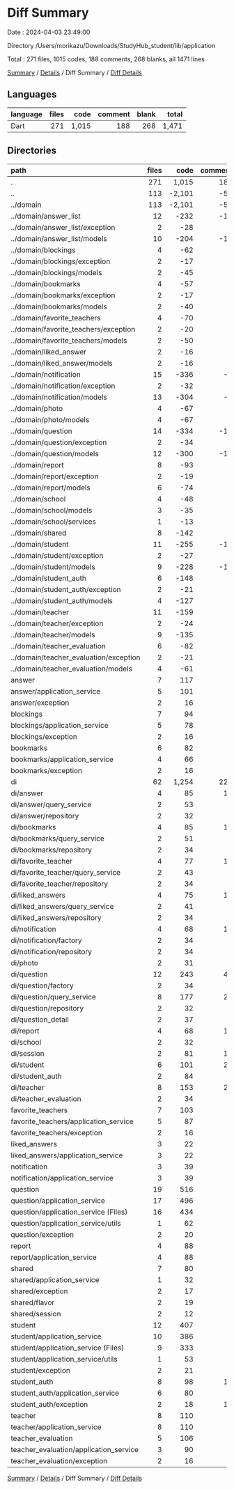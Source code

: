 # Diff Summary

Date : 2024-04-03 23:49:00

Directory /Users/morikazu/Downloads/StudyHub_student/lib/application

Total : 271 files,  1015 codes, 188 comments, 268 blanks, all 1471 lines

[Summary](results.md) / [Details](details.md) / Diff Summary / [Diff Details](diff-details.md)

## Languages
| language | files | code | comment | blank | total |
| :--- | ---: | ---: | ---: | ---: | ---: |
| Dart | 271 | 1,015 | 188 | 268 | 1,471 |

## Directories
| path | files | code | comment | blank | total |
| :--- | ---: | ---: | ---: | ---: | ---: |
| . | 271 | 1,015 | 188 | 268 | 1,471 |
| .. | 113 | -2,101 | -55 | -491 | -2,647 |
| ../domain | 113 | -2,101 | -55 | -491 | -2,647 |
| ../domain/answer_list | 12 | -232 | -16 | -55 | -303 |
| ../domain/answer_list/exception | 2 | -28 | 0 | -7 | -35 |
| ../domain/answer_list/models | 10 | -204 | -16 | -48 | -268 |
| ../domain/blockings | 4 | -62 | 0 | -18 | -80 |
| ../domain/blockings/exception | 2 | -17 | 0 | -7 | -24 |
| ../domain/blockings/models | 2 | -45 | 0 | -11 | -56 |
| ../domain/bookmarks | 4 | -57 | 0 | -18 | -75 |
| ../domain/bookmarks/exception | 2 | -17 | 0 | -7 | -24 |
| ../domain/bookmarks/models | 2 | -40 | 0 | -11 | -51 |
| ../domain/favorite_teachers | 4 | -70 | 0 | -19 | -89 |
| ../domain/favorite_teachers/exception | 2 | -20 | 0 | -8 | -28 |
| ../domain/favorite_teachers/models | 2 | -50 | 0 | -11 | -61 |
| ../domain/liked_answer | 2 | -16 | 0 | -7 | -23 |
| ../domain/liked_answer/models | 2 | -16 | 0 | -7 | -23 |
| ../domain/notification | 15 | -336 | -2 | -53 | -391 |
| ../domain/notification/exception | 2 | -32 | 0 | -7 | -39 |
| ../domain/notification/models | 13 | -304 | -2 | -46 | -352 |
| ../domain/photo | 4 | -67 | 0 | -20 | -87 |
| ../domain/photo/models | 4 | -67 | 0 | -20 | -87 |
| ../domain/question | 14 | -334 | -19 | -72 | -425 |
| ../domain/question/exception | 2 | -34 | 0 | -7 | -41 |
| ../domain/question/models | 12 | -300 | -19 | -65 | -384 |
| ../domain/report | 8 | -93 | 0 | -27 | -120 |
| ../domain/report/exception | 2 | -19 | 0 | -7 | -26 |
| ../domain/report/models | 6 | -74 | 0 | -20 | -94 |
| ../domain/school | 4 | -48 | 0 | -16 | -64 |
| ../domain/school/models | 3 | -35 | 0 | -12 | -47 |
| ../domain/school/services | 1 | -13 | 0 | -4 | -17 |
| ../domain/shared | 8 | -142 | 0 | -35 | -177 |
| ../domain/student | 11 | -255 | -18 | -59 | -332 |
| ../domain/student/exception | 2 | -27 | 0 | -7 | -34 |
| ../domain/student/models | 9 | -228 | -18 | -52 | -298 |
| ../domain/student_auth | 6 | -148 | 0 | -29 | -177 |
| ../domain/student_auth/exception | 2 | -21 | 0 | -7 | -28 |
| ../domain/student_auth/models | 4 | -127 | 0 | -22 | -149 |
| ../domain/teacher | 11 | -159 | 0 | -40 | -199 |
| ../domain/teacher/exception | 2 | -24 | 0 | -7 | -31 |
| ../domain/teacher/models | 9 | -135 | 0 | -33 | -168 |
| ../domain/teacher_evaluation | 6 | -82 | 0 | -23 | -105 |
| ../domain/teacher_evaluation/exception | 2 | -21 | 0 | -8 | -29 |
| ../domain/teacher_evaluation/models | 4 | -61 | 0 | -15 | -76 |
| answer | 7 | 117 | 0 | 26 | 143 |
| answer/application_service | 5 | 101 | 0 | 19 | 120 |
| answer/exception | 2 | 16 | 0 | 7 | 23 |
| blockings | 7 | 94 | 0 | 32 | 126 |
| blockings/application_service | 5 | 78 | 0 | 25 | 103 |
| blockings/exception | 2 | 16 | 0 | 7 | 23 |
| bookmarks | 6 | 82 | 0 | 28 | 110 |
| bookmarks/application_service | 4 | 66 | 0 | 21 | 87 |
| bookmarks/exception | 2 | 16 | 0 | 7 | 23 |
| di | 62 | 1,254 | 222 | 325 | 1,801 |
| di/answer | 4 | 85 | 14 | 20 | 119 |
| di/answer/query_service | 2 | 53 | 7 | 10 | 70 |
| di/answer/repository | 2 | 32 | 7 | 10 | 49 |
| di/bookmarks | 4 | 85 | 14 | 20 | 119 |
| di/bookmarks/query_service | 2 | 51 | 7 | 10 | 68 |
| di/bookmarks/repository | 2 | 34 | 7 | 10 | 51 |
| di/favorite_teacher | 4 | 77 | 14 | 20 | 111 |
| di/favorite_teacher/query_service | 2 | 43 | 7 | 10 | 60 |
| di/favorite_teacher/repository | 2 | 34 | 7 | 10 | 51 |
| di/liked_answers | 4 | 75 | 14 | 20 | 109 |
| di/liked_answers/query_service | 2 | 41 | 7 | 10 | 58 |
| di/liked_answers/repository | 2 | 34 | 7 | 10 | 51 |
| di/notification | 4 | 68 | 14 | 20 | 102 |
| di/notification/factory | 2 | 34 | 7 | 10 | 51 |
| di/notification/repository | 2 | 34 | 7 | 10 | 51 |
| di/photo | 2 | 31 | 7 | 10 | 48 |
| di/question | 12 | 243 | 42 | 60 | 345 |
| di/question/factory | 2 | 34 | 7 | 10 | 51 |
| di/question/query_service | 8 | 177 | 28 | 40 | 245 |
| di/question/repository | 2 | 32 | 7 | 10 | 49 |
| di/question_detail | 2 | 37 | 7 | 10 | 54 |
| di/report | 4 | 68 | 14 | 20 | 102 |
| di/school | 2 | 32 | 7 | 10 | 49 |
| di/session | 2 | 81 | 10 | 19 | 110 |
| di/student | 6 | 101 | 21 | 30 | 152 |
| di/student_auth | 2 | 84 | 9 | 16 | 109 |
| di/teacher | 8 | 153 | 28 | 40 | 221 |
| di/teacher_evaluation | 2 | 34 | 7 | 10 | 51 |
| favorite_teachers | 7 | 103 | 0 | 33 | 136 |
| favorite_teachers/application_service | 5 | 87 | 0 | 26 | 113 |
| favorite_teachers/exception | 2 | 16 | 0 | 7 | 23 |
| liked_answers | 3 | 22 | 0 | 10 | 32 |
| liked_answers/application_service | 3 | 22 | 0 | 10 | 32 |
| notification | 3 | 39 | 0 | 9 | 48 |
| notification/application_service | 3 | 39 | 0 | 9 | 48 |
| question | 19 | 516 | 3 | 105 | 624 |
| question/application_service | 17 | 496 | 3 | 98 | 597 |
| question/application_service (Files) | 16 | 434 | 3 | 82 | 519 |
| question/application_service/utils | 1 | 62 | 0 | 16 | 78 |
| question/exception | 2 | 20 | 0 | 7 | 27 |
| report | 4 | 88 | 0 | 20 | 108 |
| report/application_service | 4 | 88 | 0 | 20 | 108 |
| shared | 7 | 80 | 0 | 20 | 100 |
| shared/application_service | 1 | 32 | 0 | 4 | 36 |
| shared/exception | 2 | 17 | 0 | 6 | 23 |
| shared/flavor | 2 | 19 | 0 | 4 | 23 |
| shared/session | 2 | 12 | 0 | 6 | 18 |
| student | 12 | 407 | 8 | 73 | 488 |
| student/application_service | 10 | 386 | 8 | 66 | 460 |
| student/application_service (Files) | 9 | 333 | 8 | 55 | 396 |
| student/application_service/utils | 1 | 53 | 0 | 11 | 64 |
| student/exception | 2 | 21 | 0 | 7 | 28 |
| student_auth | 8 | 98 | 10 | 29 | 137 |
| student_auth/application_service | 6 | 80 | 0 | 21 | 101 |
| student_auth/exception | 2 | 18 | 10 | 8 | 36 |
| teacher | 8 | 110 | 0 | 22 | 132 |
| teacher/application_service | 8 | 110 | 0 | 22 | 132 |
| teacher_evaluation | 5 | 106 | 0 | 27 | 133 |
| teacher_evaluation/application_service | 3 | 90 | 0 | 20 | 110 |
| teacher_evaluation/exception | 2 | 16 | 0 | 7 | 23 |

[Summary](results.md) / [Details](details.md) / Diff Summary / [Diff Details](diff-details.md)